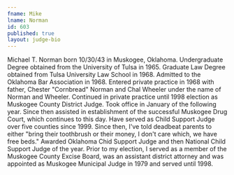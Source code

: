 ```yaml
---
fname: Mike
lname: Norman
id: 603
published: true
layout: judge-bio
---
```

Michael T. Norman born 10/30/43 in Muskogee, Oklahoma. Undergraduate
Degree obtained from the University of Tulsa in 1965. Graduate Law
Degree obtained from Tulsa University Law School in 1968. Admitted to
the Oklahoma Bar Association in 1968. Entered private practice in 1968
with father, Chester "Cornbread" Norman and Chal Wheeler under the name
of Norman and Wheeler. Continued in private practice until 1998 election
as Muskogee County District Judge. Took office in January of the
following year. Since then assisted in establishment of the successful
Muskogee Drug Court, which continues to this day. Have served as Child
Support Judge over five counties since 1999. Since then, I've told
deadbeat parents to either "bring their toothbrush or their money, I
don't care which, we have free beds." Awarded Oklahoma Chid Support
Judge and then National Child Support Judge of the year. Prior to my
election, I served as a member of the Muskogee County Excise Board, was
an assistant district attorney and was appointed as Muskogee Municipal
Judge in 1979 and served until 1998.
